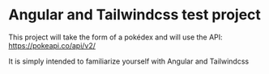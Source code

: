 # Angular and Tailwindcss test project

This project will take the form of a pokédex and will use the API: https://pokeapi.co/api/v2/

It is simply intended to familiarize yourself with Angular and Tailwindcss